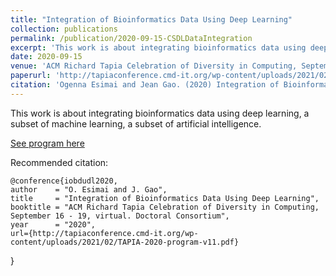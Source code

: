 ```yaml
---
title: "Integration of Bioinformatics Data Using Deep Learning"
collection: publications
permalink: /publication/2020-09-15-CSDLDataIntegration
excerpt: 'This work is about integrating bioinformatics data using deep learning, a subset of machine learning, a subset of artificial intelligence.'
date: 2020-09-15
venue: 'ACM Richard Tapia Celebration of Diversity in Computing, September 16 - 19, 2020, virtual. Doctoral Consortium.'
paperurl: 'http://tapiaconference.cmd-it.org/wp-content/uploads/2021/02/TAPIA-2020-program-v11.pdf'
citation: 'Ogenna Esimai and Jean Gao. (2020) Integration of Bioinformatics Data Using Deep Learning. ACM Richard Tapia Celebration of Diversity in Computing, September 16 - 19, 2020, virtual. Doctoral Consortium. Accepted.'
---
```

This work is about integrating bioinformatics data using deep learning, a subset of machine learning, a subset of artificial intelligence.

[See program here](http://tapiaconference.cmd-it.org/wp-content/uploads/2021/02/TAPIA-2020-program-v11.pdf)

Recommended citation: 

    @conference{iobdudl2020,
    author    = "O. Esimai and J. Gao",
    title     = "Integration of Bioinformatics Data Using Deep Learning",
    booktitle = "ACM Richard Tapia Celebration of Diversity in Computing, September 16 - 19, virtual. Doctoral Consortium",
    year      = "2020",
    url={http://tapiaconference.cmd-it.org/wp-content/uploads/2021/02/TAPIA-2020-program-v11.pdf}
  }

